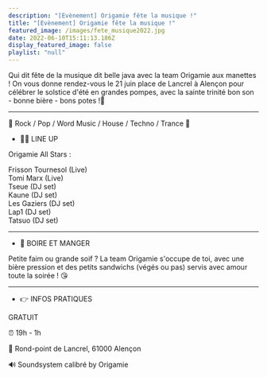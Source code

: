 ```yaml
---
description: "[Evènement] Origamie fête la musique !"
title: "[Evènement] Origamie fête la musique !"
featured_image: /images/fete_musique2022.jpg
date: 2022-06-10T15:11:13.186Z
display_featured_image: false
playlist: "null"
---
```

Qui dit fête de la musique dit belle java avec la team Origamie aux manettes ! On vous donne rendez-vous le 21 juin place de Lancrel à Alençon pour célébrer le solstice d'été en grandes pompes, avec la sainte trinité bon son - bonne bière - bons potes !💛

<hr/>

🥁 Rock / Pop / Word Music / House / Techno / Trance 🥁

- 🏄‍♂️ LINE UP

Origamie All Stars :

Frisson Tournesol (Live)\
Tomi Marx (Live)\
Tseue (DJ set)\
Kaune (DJ set)\
Les Gaziers (DJ set)\
Lap1 (DJ set)\
Tatsuo (DJ set)

<hr/>

- 🍻 BOIRE ET MANGER

Petite faim ou grande soif ? La team Origamie s'occupe de toi, avec une bière pression et des petits sandwichs (végés ou pas) servis avec amour toute la soirée ! 😘

<hr/>

- 👉 INFOS PRATIQUES

GRATUIT

⏰ 19h - 1h

📍 Rond-point de Lancrel, 61000 Alençon

🔊 Soundsystem calibré by Origamie
